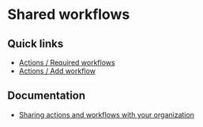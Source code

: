 # Shared workflows

## Quick links

- [Actions / Required workflows](https://github.com/organizations/fractalsoft/settings/actions)
- [Actions / Add workflow](https://github.com/organizations/fractalsoft/settings/actions/required_workflows/new)

## Documentation

- [Sharing actions and workflows with your organization](https://docs.github.com/en/actions/creating-actions/sharing-actions-and-workflows-with-your-organization)
